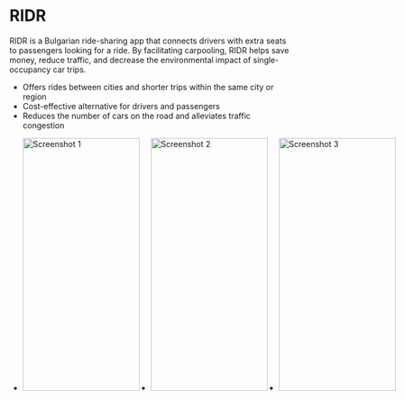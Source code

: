 <h1>RIDR</h1>

<p>RIDR is a Bulgarian ride-sharing app that connects drivers with extra seats to passengers looking for a ride. By facilitating carpooling, RIDR helps save money, reduce traffic, and decrease the environmental impact of single-occupancy car trips.</p>

<ul>
  <li>Offers rides between cities and shorter trips within the same city or region</li>
  <li>Cost-effective alternative for drivers and passengers</li>
  <li>Reduces the number of cars on the road and alleviates traffic congestion</li>
</ul>

<ul style="display: flex;">
  <li style="margin-right: 20px;">
    <img src="https://user-images.githubusercontent.com/25712677/209672214-00c60d6e-1d30-4320-9b60-0816102dea56.png" alt="Screenshot 1" width="207" height="448">
  </li>
  <li style="margin-right: 20px;">
    <img src="https://user-images.githubusercontent.com/25712677/209672214-00c60d6e-1d30-4320-9b60-0816102dea56.png" alt="Screenshot 2" width="207" height="448">
  </li>
  <li style="margin-right: 20px;">
    <img src="https://user-images.githubusercontent.com/25712677/209672214-00c60d6e-1d30-4320-9b60-0816102dea56.png" alt="Screenshot 3" width="207" height="448">
  </li>
</ul>
